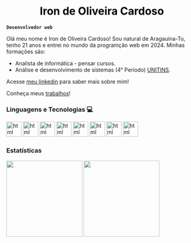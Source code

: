 <div >

<h1 style="color: black; text-align:center;"> Iron de Oliveira Cardoso</h1> 

</div>

**`Desenvolvedor web`**

Olá meu nome é Iron de Oliveira Cardoso! Sou natural de Aragauína-To, tenho 21 anos e entrei no mundo da programção web em 2024. Minhas formações são:

- Analista de informática - pensar cursos.
- Análise e desenvolvimento de sistemas (4° Período) [UNITINS](https://www.unitins.br/nPortal/).

Acesse [meu linkedin](https://www.linkedin.com/in/iron-de-oliveira/)  para saber mais sobre mim! 

Conheça meus [trabalhos](https://iron-de-oliveira.github.io/Iron-de-Oliveira/)!


### Linguagens e Tecnologias 💻

<div>
<img
    alig="left"
    alt="html"
    title="HTML"
    width="40px"
    src="https://cdn.jsdelivr.net/gh/devicons/devicon@latest/icons/html5/html5-original-wordmark.svg"
 />
 <img
    alig="left"
    alt="html"
    title="CSS"
    width="40px" 
    src="https://cdn.jsdelivr.net/gh/devicons/devicon@latest/icons/css3/css3-original-wordmark.svg" 
/>
 <img
    alig="left"
    alt="html"
    title="JavaScript"
    width="40px" 
    src="https://cdn.jsdelivr.net/gh/devicons/devicon@latest/icons/javascript/javascript-original.svg" 
/>
 <img
    alig="left"
    alt="html"
    title="Python"
    width="40px" 
    src="https://cdn.jsdelivr.net/gh/devicons/devicon@latest/icons/python/python-original.svg" 
/>
 <img
    alig="left"
    alt="html"
    title="MySQL"
    width="40px" 
    background="withe"
    src="https://cdn.jsdelivr.net/gh/devicons/devicon@latest/icons/mysql/mysql-original.svg" 
/>
 <img
    alig="left"
    alt="html"
    title="Tailwind"
    width="40px" 
    src="https://cdn.jsdelivr.net/gh/devicons/devicon@latest/icons/tailwindcss/tailwindcss-original.svg" 
/>
 <img
    alig="left"
    alt="html"
    title="Bootstrap"
    width="40px" 
    src="https://cdn.jsdelivr.net/gh/devicons/devicon@latest/icons/bootstrap/bootstrap-original.svg" 
/>
 <img
    alig="left"
    background-color="white 10px"
    alt="html"
    title="Flask"
    width="40px" 
    src="https://cdn.jsdelivr.net/gh/devicons/devicon@latest/icons/flask/flask-original.svg" 
/>

</div>

### Estatísticas
<img height="200px" src="https://github-redme-stats.vercel.app/api?username=Iron-de-Oliveira&show_icons=true&include_all_commits=true&locale=pt-br&theme=dark"/> 
<img height="200px" src=" https://github-redme-stats.vercel.app/api/top-langs?username=Iron-de-Oliveira&show_icons=true&locale=pt-br&include_all_commits=true&layout=compact&langs_count=9&theme=dark" />

